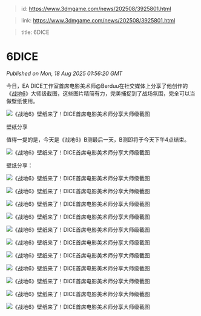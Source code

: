 > id: https://www.3dmgame.com/news/202508/3925801.html

> link: https://www.3dmgame.com/news/202508/3925801.html

> title: 6DICE

# 6DICE
_Published on Mon, 18 Aug 2025 01:56:20 GMT_

今日，EA DICE工作室首席电影美术师@Berduu在社交媒体上分享了他创作的《[战地6](https://www.3dmgame.com/games/battlefield6/)》大师级截图，这些图片精简有力，完美捕捉到了战场氛围，完全可以当做壁纸使用。

![《战地6》壁纸来了！DICE首席电影美术师分享大师级截图](https://img.3dmgame.com/uploads/images/news/20250818/1755481954_209129_jpg_r.jpg)

壁纸分享

值得一提的是，今天是《战地6》B测最后一天，B测即将于今天下午4点结束。

![《战地6》壁纸来了！DICE首席电影美术师分享大师级截图](https://img.3dmgame.com/uploads/images/news/20250818/1755482070_198349.jpg)

壁纸分享：

![《战地6》壁纸来了！DICE首席电影美术师分享大师级截图](https://img.3dmgame.com/uploads/images/news/20250818/1755481953_965610_jpg_r.jpg)

![《战地6》壁纸来了！DICE首席电影美术师分享大师级截图](https://img.3dmgame.com/uploads/images/news/20250818/1755481953_786819_jpg_r.jpg)

![《战地6》壁纸来了！DICE首席电影美术师分享大师级截图](https://img.3dmgame.com/uploads/images/news/20250818/1755481953_297854_jpg_r.jpg)

![《战地6》壁纸来了！DICE首席电影美术师分享大师级截图](https://img.3dmgame.com/uploads/images/news/20250818/1755481954_980657_jpg_r.jpg)

![《战地6》壁纸来了！DICE首席电影美术师分享大师级截图](https://img.3dmgame.com/uploads/images/news/20250818/1755481954_186236_jpg_r.jpg)

![《战地6》壁纸来了！DICE首席电影美术师分享大师级截图](https://img.3dmgame.com/uploads/images/news/20250818/1755481954_728650_jpg_r.jpg)

![《战地6》壁纸来了！DICE首席电影美术师分享大师级截图](https://img.3dmgame.com/uploads/images/news/20250818/1755481954_692596_jpg_r.jpg)

![《战地6》壁纸来了！DICE首席电影美术师分享大师级截图](https://img.3dmgame.com/uploads/images/news/20250818/1755481955_600706_jpg_r.jpg)

![《战地6》壁纸来了！DICE首席电影美术师分享大师级截图](https://img.3dmgame.com/uploads/images/news/20250818/1755481957_456333_jpg_r.jpg)

![《战地6》壁纸来了！DICE首席电影美术师分享大师级截图](https://img.3dmgame.com/uploads/images/news/20250818/1755481957_454661_jpg_r.jpg)

![《战地6》壁纸来了！DICE首席电影美术师分享大师级截图](https://img.3dmgame.com/uploads/images/news/20250818/1755481957_588666_jpg_r.jpg)
